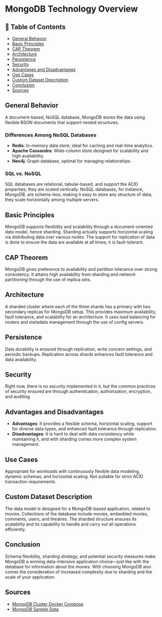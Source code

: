 # MongoDB Technology Overview

## 📝 Table of Contents

- [General Behavior](#general-behavior)
- [Basic Principles](#basic-principles)
- [CAP Theorem](#cap-theorem)
- [Architecture](#architecture)
- [Persistence](#persistence)
- [Security](#security)
- [Advantages and Disadvantages](#advantages-and-disadvantages)
- [Use Cases](#use-cases)
- [Custom Dataset Description](#custom-dataset-description)
- [Conclusion](#conclusion)
- [Sources](#sources)

## General Behavior <a name = "general-behavior"></a>
A document-based, NoSQL database, MongoDB stores the data using flexible BSON documents that support nested structures.
### Differences Among NoSQL Databases
- **Redis**: In-memory data store, ideal for caching and real-time analytics.
- **Apache Cassandra**: Wide-column store designed for scalability and high availability.
- **Neo4j**: Graph database, optimal for managing relationships.

### SQL vs. NoSQL
SQL databases are relational, tabular-based, and support the ACID properties; they are scaled vertically. NoSQL databases, for instance, MongoDB, are schema-less, making it easy to store any structure of data; they scale horizontally among multiple servers.
## Basic Principles <a name = "basic-principles"></a>
MongoDB supports flexibility and scalability through a document-oriented data model, hence sharding. Sharding actually supports horizontal scaling via distributing data over various nodes. The support for replication of data is done to ensure the data are available at all times; it is fault-tolerant.
## CAP Theorem <a name = "cap-theorem"></a>
MongoDB gives preference to availability and partition tolerance over strong consistency. It attains high availability from sharding and network partitioning through the use of replica sets.
## Architecture <a name = "architecture"></a>
A sharded cluster where each of the three shards has a primary with two secondary replicas for MongoDB setup. This provides maximum availability, fault tolerance, and scalability for an architecture. It uses load balancing for routers and metadata management through the use of config servers.
## Persistence <a name = "persistence"></a>
Data durability is ensured through replication, write concern settings, and periodic backups. Replication across shards enhances fault tolerance and data availability.
## Security <a name = "security"></a>
Right now, there is no security implemented in it, but the common practices of security ensured are through authentication, authorization, encryption, and auditing.
## Advantages and Disadvantages <a name = "advantages-and-disadvantages"></a>
- **Advantages**: It provides a flexible schema, horizontal scaling, support for diverse data types, and enhanced fault tolerance through replication.
- **Disadvantages**:  It is hard to deal with data consistency while maintaining it, and with sharding comes more complex system management.

## Use Cases <a name = "use-cases"></a>
Appropriate for workloads with continuously flexible data modeling, dynamic schemas, and horizontal scaling. Not suitable for strict ACID transaction requirements.
## Custom Dataset Description <a name = "custom-dataset-description"></a>
The data model is designed for a MongoDB-based application, related to movies. Collections of the database include movies, embedded movies, comments, users, and theatres. The sharded structure ensures its scalability and its capability to handle and carry out all operations efficiently.
## Conclusion <a name = "conclusion"></a>
Schema flexibility, sharding strategy, and potential security measures make MongoDB a winning data-intensive application choice—just like with the database for information about the movies. With choosing MongoDB also comes the consideration of increased complexity due to sharding and the scale of your application.
## Sources <a name = "sources"></a>
- [MongoDB Cluster Docker Compose](https://github.com/minhhungit/mongodb-cluster-docker-compose)
- [MongoDB Sample Data](https://www.mongodb.com/docs/atlas/sample-data/sample-mflix/)
